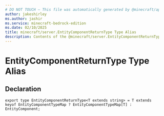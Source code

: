```yaml
---
# DO NOT TOUCH — This file was automatically generated by @minecraft/api-docs-generator, to report problems file an issue at https://github.com/Mojang/minecraft-scripting-libraries
author: jakeshirley
ms.author: jashir
ms.service: minecraft-bedrock-edition
ms.date: 02/10/2025
title: minecraft/server.EntityComponentReturnType Type Alias
description: Contents of the @minecraft/server.EntityComponentReturnType type alias.
---
```

# EntityComponentReturnType Type Alias

## Declaration
`export type EntityComponentReturnType<T extends string> = T extends keyof EntityComponentTypeMap ? EntityComponentTypeMap[T] : EntityComponent;`
